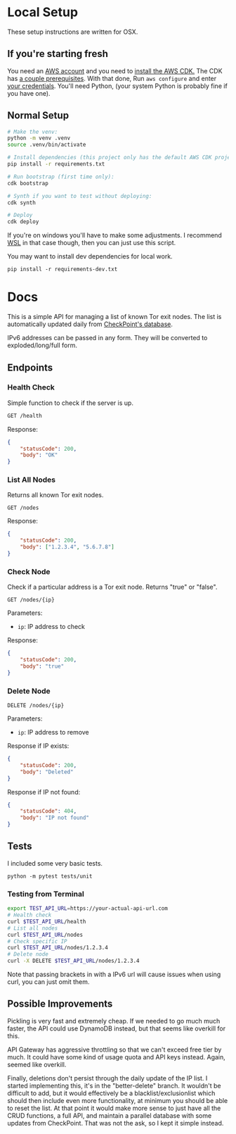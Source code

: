 # Local Setup

These setup instructions are written for OSX. 

## If you're starting fresh

You need an [AWS account](https://aws.amazon.com/resources/create-account/) and you need to [install the AWS CDK.](https://docs.aws.amazon.com/cdk/v2/guide/getting_started.html) The CDK has [a couple prerequisites](https://docs.aws.amazon.com/cdk/v2/guide/prerequisites.html). With that done, Run ```aws configure``` and enter [your credentials](https://aws.amazon.com/blogs/security/how-to-find-update-access-keys-password-mfa-aws-management-console/).
You'll need Python, (your system Python is probably fine if you have one). 

## Normal Setup 

```bash 
# Make the venv:
python -m venv .venv
source .venv/bin/activate  

# Install dependencies (this project only has the default AWS CDK project dependencies):
pip install -r requirements.txt

# Run bootstrap (first time only):
cdk bootstrap

# Synth if you want to test without deploying:
cdk synth

# Deploy
cdk deploy
```
If you're on windows you'll have to make some adjustments. I recommend [WSL](https://learn.microsoft.com/en-us/windows/wsl/install) in that case though, then you can just use this script.

You may want to install dev dependencies for local work.

```pip install -r requirements-dev.txt```

# Docs

This is a simple API for managing a list of known Tor exit nodes. The list is automatically updated daily from [CheckPoint's database]("https://secureupdates.checkpoint.com/IP-list/TOR.txt").

IPv6 addresses can be passed in any form. They will be converted to exploded/long/full form.

## Endpoints

### Health Check

Simple function to check if the server is up.

```bash
GET /health
```

Response:

```json
{
    "statusCode": 200,
    "body": "OK"
}
```

### List All Nodes

Returns all known Tor exit nodes.

```
GET /nodes
```

Response:

```json
{
    "statusCode": 200,
    "body": ["1.2.3.4", "5.6.7.8"]
}
```

### Check Node

Check if a particular address is a Tor exit node. Returns "true" or "false".

```
GET /nodes/{ip}
```

Parameters:
- `ip`: IP address to check

Response:

```json
{
    "statusCode": 200,
    "body": "true" 
}
```

### Delete Node

```
DELETE /nodes/{ip}
```

Parameters:
- `ip`: IP address to remove

Response if IP exists:

```json
{
    "statusCode": 200,
    "body": "Deleted"
}
```

Response if IP not found:

```json
{
    "statusCode": 404,
    "body": "IP not found"
}
```

## Tests
I included some very basic tests.

```python -m pytest tests/unit```


### Testing from Terminal
```bash
export TEST_API_URL=https://your-actual-api-url.com
# Health check
curl $TEST_API_URL/health
# List all nodes
curl $TEST_API_URL/nodes
# Check specific IP
curl $TEST_API_URL/nodes/1.2.3.4
# Delete node
curl -X DELETE $TEST_API_URL/nodes/1.2.3.4
```

Note that passing brackets in with a IPv6 url will cause issues when using curl, you can just omit them.


## Possible Improvements

Pickling is very fast and extremely cheap. If we needed to go much much faster, the API could use DynamoDB instead, but that seems like overkill for this. 

API Gateway has aggressive throttling so that we can't exceed free tier by much. It could have some kind of usage quota and API keys instead. Again, seemed like overkill.

Finally, deletions don't persist through the daily update of the IP list. I started implementing this, it's in the "better-delete" branch. It wouldn't be difficult to add, but it would effectively be a blacklist/exclusionlist which should then include even more functionality, at minimum you should be able to reset the list. At that point it would make more sense to just have all the CRUD functions, a full API, and maintain a parallel database with some updates from CheckPoint. That was not the ask, so I kept it simple instead.